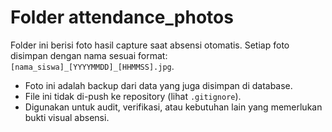 # Folder attendance_photos

Folder ini berisi foto hasil capture saat absensi otomatis. Setiap foto disimpan dengan nama sesuai format: `[nama_siswa]_[YYYYMMDD]_[HHMMSS].jpg`.

- Foto ini adalah backup dari data yang juga disimpan di database.
- File ini tidak di-push ke repository (lihat `.gitignore`).
- Digunakan untuk audit, verifikasi, atau kebutuhan lain yang memerlukan bukti visual absensi.
